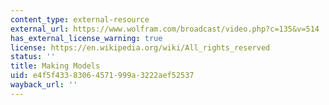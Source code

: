 ```yaml
---
content_type: external-resource
external_url: https://www.wolfram.com/broadcast/video.php?c=135&v=514
has_external_license_warning: true
license: https://en.wikipedia.org/wiki/All_rights_reserved
status: ''
title: Making Models
uid: e4f5f433-8306-4571-999a-3222aef52537
wayback_url: ''
---
```

